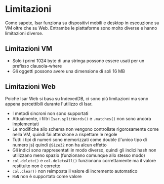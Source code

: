 # Limitazioni

Come sapete, Isar funziona su dispositivi mobili e desktop in esecuzione su VM oltre che su Web. Entrambe le piattaforme sono molto diverse e hanno limitazioni diverse.

## Limitazioni VM

- Solo i primi 1024 byte di una stringa possono essere usati per un prefisso clausola-where
- Gli oggetti possono avere una dimensione di soli 16 MB

## Limitazioni Web

Poiché Isar Web si basa su IndexedDB, ci sono più limitazioni ma sono appena percettibili durante l'utilizzo di Isar.

- I metodi sincroni non sono supportati
- Attualmente, i filtri `Isar.splitWords()` e `.matches()` non sono ancora implementati
- Le modifiche allo schema non vengono controllate rigorosamente come nella VM, quindi fai attenzione a rispettare le regole
- Tutti i tipi di numeri sono memorizzati come double (l'unico tipo di numero js) quindi `@Size32` non ha alcun effetto
- Gli indici sono rappresentati in modo diverso, quindi gli indici hash non utilizzano meno spazio (funzionano comunque allo stesso modo)
- `col.delete()` e `col.deleteAll()` funzionano correttamente ma il valore restituito non è corretto
- `col.clear()` non reimposta il valore di incremento automatico
- `NaN` non è supportato come valore
